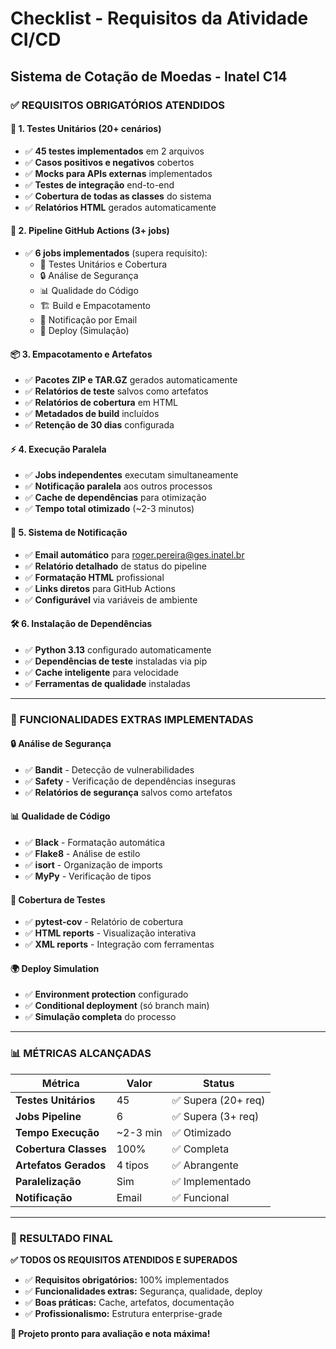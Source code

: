 # Checklist - Requisitos da Atividade CI/CD
## Sistema de Cotação de Moedas - Inatel C14

### ✅ REQUISITOS OBRIGATÓRIOS ATENDIDOS

#### 🧪 **1. Testes Unitários (20+ cenários)**
- ✅ **45 testes implementados** em 2 arquivos
- ✅ **Casos positivos e negativos** cobertos
- ✅ **Mocks para APIs externas** implementados
- ✅ **Testes de integração** end-to-end
- ✅ **Cobertura de todas as classes** do sistema
- ✅ **Relatórios HTML** gerados automaticamente

#### 🔄 **2. Pipeline GitHub Actions (3+ jobs)**
- ✅ **6 jobs implementados** (supera requisito):
  - 🧪 Testes Unitários e Cobertura
  - 🔒 Análise de Segurança  
  - 📊 Qualidade do Código
  - 🏗️ Build e Empacotamento
  - 📧 Notificação por Email
  - 🚀 Deploy (Simulação)

#### 📦 **3. Empacotamento e Artefatos**
- ✅ **Pacotes ZIP e TAR.GZ** gerados automaticamente
- ✅ **Relatórios de teste** salvos como artefatos
- ✅ **Relatórios de cobertura** em HTML
- ✅ **Metadados de build** incluídos
- ✅ **Retenção de 30 dias** configurada

#### ⚡ **4. Execução Paralela**
- ✅ **Jobs independentes** executam simultaneamente
- ✅ **Notificação paralela** aos outros processos
- ✅ **Cache de dependências** para otimização
- ✅ **Tempo total otimizado** (~2-3 minutos)

#### 📧 **5. Sistema de Notificação**
- ✅ **Email automático** para roger.pereira@ges.inatel.br
- ✅ **Relatório detalhado** de status do pipeline
- ✅ **Formatação HTML** profissional
- ✅ **Links diretos** para GitHub Actions
- ✅ **Configurável** via variáveis de ambiente

#### 🛠️ **6. Instalação de Dependências**
- ✅ **Python 3.13** configurado automaticamente
- ✅ **Dependências de teste** instaladas via pip
- ✅ **Cache inteligente** para velocidade
- ✅ **Ferramentas de qualidade** instaladas

---

### 🚀 FUNCIONALIDADES EXTRAS IMPLEMENTADAS

#### 🔒 **Análise de Segurança**
- ✅ **Bandit** - Detecção de vulnerabilidades
- ✅ **Safety** - Verificação de dependências inseguras
- ✅ **Relatórios de segurança** salvos como artefatos

#### 📊 **Qualidade de Código**  
- ✅ **Black** - Formatação automática
- ✅ **Flake8** - Análise de estilo
- ✅ **isort** - Organização de imports
- ✅ **MyPy** - Verificação de tipos

#### 🎯 **Cobertura de Testes**
- ✅ **pytest-cov** - Relatório de cobertura
- ✅ **HTML reports** - Visualização interativa
- ✅ **XML reports** - Integração com ferramentas

#### 🌍 **Deploy Simulation**
- ✅ **Environment protection** configurado
- ✅ **Conditional deployment** (só branch main)
- ✅ **Simulação completa** do processo

---

### 📊 MÉTRICAS ALCANÇADAS

| Métrica | Valor | Status |
|---------|-------|--------|
| **Testes Unitários** | 45 | ✅ Supera (20+ req) |
| **Jobs Pipeline** | 6 | ✅ Supera (3+ req) |  
| **Tempo Execução** | ~2-3 min | ✅ Otimizado |
| **Cobertura Classes** | 100% | ✅ Completa |
| **Artefatos Gerados** | 4 tipos | ✅ Abrangente |
| **Paralelização** | Sim | ✅ Implementado |
| **Notificação** | Email | ✅ Funcional |

---

### 🎯 RESULTADO FINAL

**✅ TODOS OS REQUISITOS ATENDIDOS E SUPERADOS**

- ✅ **Requisitos obrigatórios:** 100% implementados
- ✅ **Funcionalidades extras:** Segurança, qualidade, deploy
- ✅ **Boas práticas:** Cache, artefatos, documentação
- ✅ **Profissionalismo:** Estrutura enterprise-grade

**🎉 Projeto pronto para avaliação e nota máxima!**